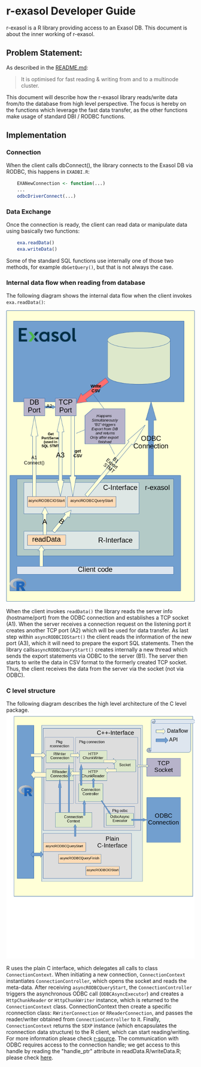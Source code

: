 # r-exasol Developer Guide

r-exasol is a R library providing access to an Exasol DB. 
This document is about the inner working of r-exasol.



## Problem Statement:
As described in the [README.md](../../README.md):
> It is optimised for fast reading & writing from and to a multinode cluster.
> 
This document will describe how the r-exasol library reads/write data from/to the database from high level perspective.
The focus is hereby on the functions which leverage the fast data transfer, as the other functions make usage of standard DBI / RODBC functions.

## Implementation

### Connection

When the client calls dbConnect(), the library connects to the Exasol DB via RODBC, this happens in `EXADBI.R`:
```r
    EXANewConnection <- function(...)
    ...
    odbcDriverConnect(...)
```

### Data Exchange

Once the connection is ready, the client can read data or manipulate data using basically two functions:

```r
    exa.readData()
    exa.writeData()
```

Some of the standard SQL functions use internally one of those two methods, for example `dbGetQuery()`,
but that is not always the case.

### Internal data flow when reading from database

The following diagram shows the internal data flow when the client invokes ```exa.readData()```:

![](./images/r-exasol.png)

When the client invokes ```readData()``` the library reads the server info (hostname/port) from the ODBC connection and establishes a TCP socket (A1). When the server receives a connection request on the listening port it creates another TCP port (A2) which will be used for data transfer. As last step within ```asyncRODBCIOStart()``` the client reads the information of the new port (A3), which it will need to prepare the export SQL statements. 
Then the library calls```asyncRODBCQueryStart()``` creates internally a new thread which sends the export statements via ODBC to the server (B1). The server then starts to write the data in CSV format to the formerly created TCP socket. Thus, the client receives the data from the server via the socket (not via ODBC). 


### C level structure

The following diagram describes the high level architecture of the C level package.
![](./images/r-exasol-c_component.png)

R uses the plain C interface, which delegates all calls to class ```ConnectionContext```.
When initiating a new connection, ```ConnectionContext``` instantiates ```ConnectionController```, which opens the socket
and reads the meta-data.
After receiving ```asyncRODBCQueryStart```, the ```ConnectionController``` triggers the asynchronous ODBC call (```ODBCAsyncExecutor```) and creates a ```HttpChunkReader``` or ```HttpChunkWriter``` instance, which is returned to the ```ConnectionContext``` class.
ConnectionContext then create a specific rconnection class: ```RWriterConnection``` or ```RReaderConnection```, and passes the reader/writer obtained from ```ConnectionController``` to it. 
Finally, ```ConnectionContext``` returns the ```SEXP``` instance (which encapsulates the rconnection data structure) to the R client, which can start reading/writing. For more information please check [r-source](https://github.com/wch/r-source/blob/68251d4dd24b6bd970e5a6a92d5d07a3cf8a383d/src/main/connections.c).
The communication with ODBC requires access to the connection handle; we get access to this handle by reading the "handle_ptr" attribute in readData.R/writeData.R; please check [here](https://github.com/cran/RODBC/blob/59b0b93bd4947eb7c2c0223b0b45d56bc928d912/src/RODBC.c#L121).




